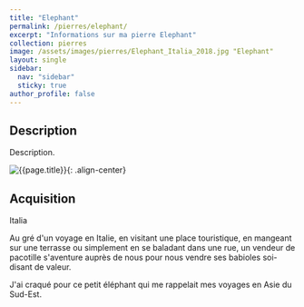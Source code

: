 ```yaml
---
title: "Elephant"
permalink: /pierres/elephant/
excerpt: "Informations sur ma pierre Elephant"
collection: pierres
image: /assets/images/pierres/Elephant_Italia_2018.jpg "Elephant"
layout: single
sidebar:
  nav: "sidebar"
  sticky: true
author_profile: false
---
```


## Description
Description.

![{{page.title}}]({{page.image}} "Elephant"){: .align-center}


## Acquisition
Italia

Au gré d'un voyage en Italie, en visitant une place touristique, en mangeant sur une terrasse
ou simplement en se baladant dans une rue, un vendeur de pacotille s'aventure auprès de nous
pour nous vendre ses babioles soi-disant de valeur.

J'ai craqué pour ce petit éléphant qui me rappelait mes voyages en Asie du Sud-Est.
